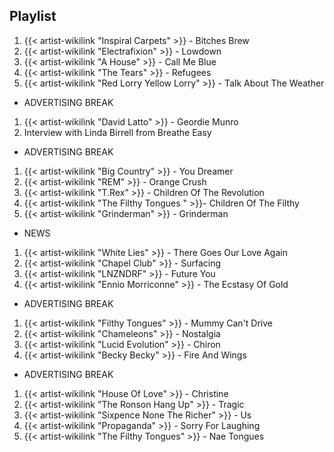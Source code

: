 ## Playlist

1. {{< artist-wikilink "Inspiral Carpets" >}} - Bitches Brew
2. {{< artist-wikilink "Electrafixion" >}} - Lowdown
3. {{< artist-wikilink "A House" >}} - Call Me Blue
4. {{< artist-wikilink "The Tears" >}} - Refugees
5. {{< artist-wikilink "Red Lorry Yellow Lorry" >}} - Talk About The Weather

- ADVERTISING BREAK

1. {{< artist-wikilink "David Latto" >}} - Geordie Munro
2. Interview with Linda Birrell from Breathe Easy

- ADVERTISING BREAK

1. {{< artist-wikilink "Big Country" >}} - You Dreamer
2. {{< artist-wikilink "REM" >}} - Orange Crush
3. {{< artist-wikilink "T.Rex" >}} - Children Of The Revolution
4. {{< artist-wikilink "The Filthy Tongues " >}}- Children Of The Filthy
5. {{< artist-wikilink "Grinderman" >}} - Grinderman

- NEWS

1. {{< artist-wikilink "White Lies" >}} - There Goes Our Love Again
2. {{< artist-wikilink "Chapel Club" >}} - Surfacing
3. {{< artist-wikilink "LNZNDRF" >}} - Future You
4. {{< artist-wikilink "Ennio Morriconne" >}} - The Ecstasy Of Gold

- ADVERTISING BREAK

1. {{< artist-wikilink "Filthy Tongues" >}} - Mummy Can't Drive
2. {{< artist-wikilink "Chameleons" >}} - Nostalgia
3. {{< artist-wikilink "Lucid Evolution" >}} - Chiron
4. {{< artist-wikilink "Becky Becky" >}} - Fire And Wings

- ADVERTISING BREAK

1. {{< artist-wikilink "House Of Love" >}} - Christine
2. {{< artist-wikilink "The Ronson Hang Up" >}} - Tragic
3. {{< artist-wikilink "Sixpence None The Richer" >}} - Us
4. {{< artist-wikilink "Propaganda" >}} - Sorry For Laughing
5. {{< artist-wikilink "The Filthy Tongues" >}} - Nae Tongues
